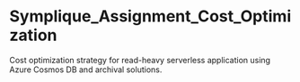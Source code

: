 # Symplique_Assignment_Cost_Optimization
Cost optimization strategy for read-heavy serverless application using Azure Cosmos DB and archival solutions.
